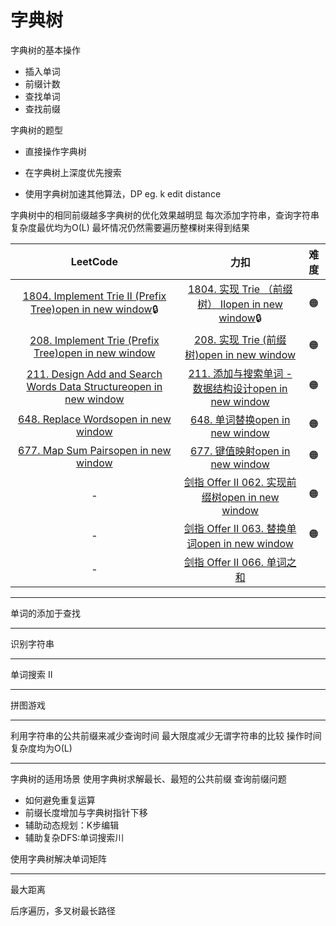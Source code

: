 # 字典树

字典树的基本操作

- 插入单词
- 前缀计数
- 查找单词
- 查找前缀

字典树的题型

- 直接操作字典树

- 在字典树上深度优先搜索

- 使用字典树加速其他算法，DP eg. k edit distance

字典树中的相同前缀越多字典树的优化效果越明显
每次添加字符串，查询字符串复杂度最优均为O(L)
最坏情况仍然需要遍历整棵树来得到结果

|                           LeetCode                           |                             力扣                             | 难度 |
| :----------------------------------------------------------: | :----------------------------------------------------------: | :--: |
| [1804. Implement Trie II (Prefix Tree)open in new window](https://leetcode.com/problems/implement-trie-ii-prefix-tree/)🔒 | [1804. 实现 Trie （前缀树） IIopen in new window](https://leetcode.cn/problems/implement-trie-ii-prefix-tree/)🔒 |  🟠   |
| [208. Implement Trie (Prefix Tree)open in new window](https://leetcode.com/problems/implement-trie-prefix-tree/) | [208. 实现 Trie (前缀树)open in new window](https://leetcode.cn/problems/implement-trie-prefix-tree/) |  🟠   |
| [211. Design Add and Search Words Data Structureopen in new window](https://leetcode.com/problems/design-add-and-search-words-data-structure/) | [211. 添加与搜索单词 - 数据结构设计open in new window](https://leetcode.cn/problems/design-add-and-search-words-data-structure/) |  🟠   |
| [648. Replace Wordsopen in new window](https://leetcode.com/problems/replace-words/) | [648. 单词替换open in new window](https://leetcode.cn/problems/replace-words/) |  🟠   |
| [677. Map Sum Pairsopen in new window](https://leetcode.com/problems/map-sum-pairs/) | [677. 键值映射open in new window](https://leetcode.cn/problems/map-sum-pairs/) |  🟠   |
|                              -                               | [剑指 Offer II 062. 实现前缀树open in new window](https://leetcode.cn/problems/QC3q1f/) |  🟠   |
|                              -                               | [剑指 Offer II 063. 替换单词open in new window](https://leetcode.cn/problems/UhWRSj/) |  🟠   |
|                              -                               | [剑指 Offer II 066. 单词之和](https://leetcode.cn/problems/z1R5dt/) |      |

---

单词的添加于查找

---

识别字符串

---

单词搜索 II

---

拼图游戏

---

利用字符串的公共前缀来减少查询时间
最大限度减少无谓字符串的比较
操作时间复杂度均为O(L)

---

字典树的适用场景
使用字典树求解最长、最短的公共前缀
查询前缀问题

- 如何避免重复运算
- 前缀长度增加与字典树指针下移
- 辅助动态规划：K步编辑
- 辅助复杂DFS:单词搜索川

使用字典树解决单词矩阵

---

最大距离

后序遍历，多叉树最长路径